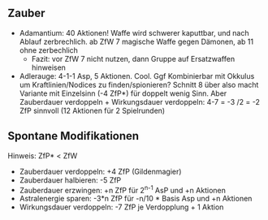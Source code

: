 ## Zauber
* Adamantium: 40 Aktionen! Waffe wird schwerer kaputtbar, und nach Ablauf zerbrechlich. ab ZfW 7 magische Waffe gegen Dämonen, ab 11 ohne zerbechlich
	* Fazit: vor ZfW 7 nicht nutzen, dann Gruppe auf Ersatzwaffen hinweisen
* Adlerauge: 4-1-1 Asp, 5 Aktionen. Cool. Ggf Kombinierbar mit Okkulus um Kraftlinien/Nodices zu finden/spionieren? Schnitt 8 über also macht Variante mit Einzelsinn (-4 ZfP*) für doppelt wenig Sinn. Aber Zauberdauer verdoppeln +  Wirkungsdauer verdoppeln: 4-7 = -3 /2 = -2 ZfP sinnvoll (12 Aktionen für 2 Spielrunden)




## Spontane Modifikationen
Hinweis: ZfP* < ZfW 
* Zauberdauer verdoppeln: +4 ZfP (Gildenmagier)
* Zauberdauer halbieren: -5 ZfP
* Zauberdauer erzwingen: +n ZfP für 2<sup>n-1</sup> AsP und +n Aktionen
* Astralenergie sparen: -3\*n ZfP für -n/10 * Basis Asp und +n Aktionen
* Wirkungsdauer verdoppeln: -7 ZfP je Verdopplung + 1 Aktion